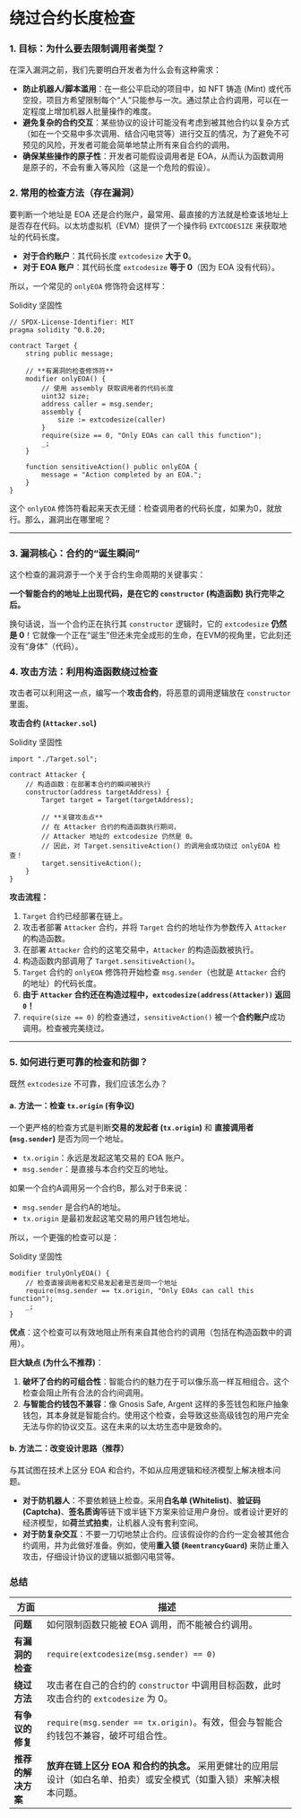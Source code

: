 # 绕过合约长度检查

### 1. 目标：为什么要去限制调用者类型？



在深入漏洞之前，我们先要明白开发者为什么会有这种需求：

- **防止机器人/脚本滥用**：在一些公平启动的项目中，如 NFT 铸造 (Mint) 或代币空投，项目方希望限制每个“人”只能参与一次。通过禁止合约调用，可以在一定程度上增加机器人批量操作的难度。
- **避免复杂的合约交互**：某些协议的设计可能没有考虑到被其他合约以复杂方式（如在一个交易中多次调用、结合闪电贷等）进行交互的情况，为了避免不可预见的风险，开发者可能会简单地禁止所有来自合约的调用。
- **确保某些操作的原子性**：开发者可能假设调用者是 EOA，从而认为函数调用是原子的，不会有重入等风险（这是一个危险的假设）。



### 2. 常用的检查方法（存在漏洞）



要判断一个地址是 EOA 还是合约账户，最常用、最直接的方法就是检查该地址上是否存在代码。以太坊虚拟机（EVM）提供了一个操作码 `EXTCODESIZE` 来获取地址的代码长度。

- **对于合约账户**：其代码长度 `extcodesize` **大于 0**。
- **对于 EOA 账户**：其代码长度 `extcodesize` **等于 0**（因为 EOA 没有代码）。

所以，一个常见的 `onlyEOA` 修饰符会这样写：

Solidity 坚固性

```
// SPDX-License-Identifier: MIT
pragma solidity ^0.8.20;

contract Target {
    string public message;
    
    // **有漏洞的检查修饰符**
    modifier onlyEOA() {
        // 使用 assembly 获取调用者的代码长度
        uint32 size;
        address caller = msg.sender;
        assembly {
            size := extcodesize(caller)
        }
        require(size == 0, "Only EOAs can call this function");
        _;
    }

    function sensitiveAction() public onlyEOA {
        message = "Action completed by an EOA.";
    }
}
```

这个 `onlyEOA` 修饰符看起来天衣无缝：检查调用者的代码长度，如果为0，就放行。那么，漏洞出在哪里呢？

------



### 3. 漏洞核心：合约的“诞生瞬间”



这个检查的漏洞源于一个关于合约生命周期的关键事实：

**一个智能合约的地址上出现代码，是在它的 `constructor` (构造函数) 执行完毕之后。**

换句话说，当一个合约正在执行其 `constructor` 逻辑时，它的 `extcodesize` **仍然是 0**！它就像一个正在“诞生”但还未完全成形的生命，在EVM的视角里，它此刻还没有“身体”（代码）。



### 4. 攻击方法：利用构造函数绕过检查



攻击者可以利用这一点，编写一个**攻击合约**，将恶意的调用逻辑放在 `constructor` 里面。

**攻击合约 (`Attacker.sol`)**

Solidity 坚固性

```
import "./Target.sol";

contract Attacker {
    // 构造函数：在部署本合约的瞬间被执行
    constructor(address targetAddress) {
        Target target = Target(targetAddress);

        // **关键攻击点**
        // 在 Attacker 合约的构造函数执行期间，
        // Attacker 地址的 extcodesize 仍然是 0。
        // 因此，对 Target.sensitiveAction() 的调用会成功绕过 onlyEOA 检查！
        target.sensitiveAction();
    }
}
```

**攻击流程：**

1. `Target` 合约已经部署在链上。
2. 攻击者部署 `Attacker` 合约，并将 `Target` 合约的地址作为参数传入 `Attacker` 的构造函数。
3. 在部署 `Attacker` 合约的这笔交易中，`Attacker` 的构造函数被执行。
4. 构造函数内部调用了 `Target.sensitiveAction()`。
5. `Target` 合约的 `onlyEOA` 修饰符开始检查 `msg.sender`（也就是 `Attacker` 合约的地址）的代码长度。
6. **由于 `Attacker` 合约还在构造过程中，`extcodesize(address(Attacker))` 返回 `0`！**
7. `require(size == 0)` 的检查通过，`sensitiveAction()` 被一个**合约账户**成功调用。检查被完美绕过。

------

### 5. 如何进行更可靠的检查和防御？

既然 `extcodesize` 不可靠，我们应该怎么办？

#### a. 方法一：检查 `tx.origin` (有争议)

一个更严格的检查方式是判断**交易的发起者 (`tx.origin`)** 和 **直接调用者 (`msg.sender`)** 是否为同一个地址。

- `tx.origin`：永远是发起这笔交易的 EOA 账户。
- `msg.sender`：是直接与本合约交互的地址。

如果一个合约A调用另一个合约B，那么对于B来说：

- `msg.sender` 是合约A的地址。
- `tx.origin` 是最初发起这笔交易的用户钱包地址。

所以，一个更强的检查可以是：

Solidity 坚固性

```
modifier trulyOnlyEOA() {
    // 检查直接调用者和交易发起者是否是同一个地址
    require(msg.sender == tx.origin, "Only EOAs can call this function");
    _;
}
```

**优点**：这个检查可以有效地阻止所有来自其他合约的调用（包括在构造函数中的调用）。

**巨大缺点 (为什么不推荐)**：

1. **破坏了合约的可组合性**：智能合约的魅力在于可以像乐高一样互相组合。这个检查会阻止所有合法的合约间调用。
2. **与智能合约钱包不兼容**：像 Gnosis Safe, Argent 这样的多签钱包和账户抽象钱包，其本身就是智能合约。使用这个检查，会导致这些高级钱包的用户完全无法与你的协议交互。这在未来的以太坊生态中是致命的。

#### b. 方法二：改变设计思路（推荐）

与其试图在技术上区分 EOA 和合约，不如从应用逻辑和经济模型上解决根本问题。

- **对于防机器人**：不要依赖链上检查。采用**白名单 (Whitelist)**、**验证码 (Captcha)**、**签名质询**等链下或半链下方案来验证用户身份。或者设计更好的经济模型，如**荷兰式拍卖**，让机器人没有套利空间。
- **对于防复杂交互**：不要一刀切地禁止合约。应该假设你的合约一定会被其他合约调用，并为此做好准备。例如，使用**重入锁 (`ReentrancyGuard`)** 来防止重入攻击，仔细设计协议的逻辑以抵御闪电贷等。

### 总结

| 方面               | 描述                                                         |
| ------------------ | ------------------------------------------------------------ |
| **问题**           | 如何限制函数只能被 EOA 调用，而不能被合约调用。              |
| **有漏洞的检查**   | `require(extcodesize(msg.sender) == 0)`                      |
| **绕过方法**       | 攻击者在自己的合约的 `constructor` 中调用目标函数，此时攻击合约的 `extcodesize` 为 0。 |
| **有争议的修复**   | `require(msg.sender == tx.origin)`。有效，但会与智能合约钱包不兼容，破坏可组合性。 |
| **推荐的解决方案** | **放弃在链上区分 EOA 和合约的执念。** 采用更健壮的应用层设计（如白名单、拍卖）或安全模式（如重入锁）来解决根本问题。 |
